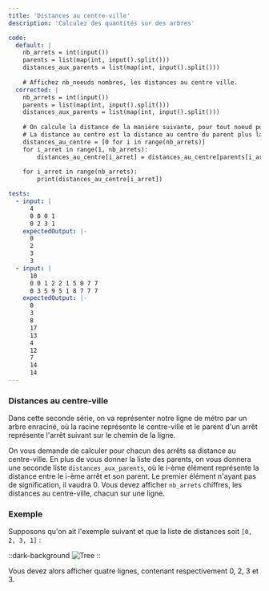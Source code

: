 ```yaml
---
title: 'Distances au centre-ville'
description: 'Calculez des quantités sur des arbres'

code:
  default: |
    nb_arrets = int(input())
    parents = list(map(int, input().split()))
    distances_aux_parents = list(map(int, input().split()))
    
    # Affichez nb_noeuds nombres, les distances au centre ville.
  corrected: |
    nb_arrets = int(input())
    parents = list(map(int, input().split()))
    distances_aux_parents = list(map(int, input().split()))
    
    # On calcule la distance de la manière suivante, pour tout noeud possédant un parent,
    # La distance au centre est la distance au centre du parent plus la distance au parent
    distances_au_centre = [0 for i in range(nb_arrets)]
    for i_arret in range(1, nb_arrets):
        distances_au_centre[i_arret] = distances_au_centre[parents[i_arret]] + distances_aux_parents[i_arret]
    
    for i_arret in range(nb_arrets):
        print(distances_au_centre[i_arret])

tests:
  - input: |
      4
      0 0 0 1
      0 2 3 1
    expectedOutput: |-
      0
      2
      3
      3
  - input: |
      10
      0 0 1 2 2 1 5 0 7 7
      0 3 5 9 5 1 8 7 7 7
    expectedOutput: |-
      0
      3
      8
      17
      13
      4
      12
      7
      14
      14
---
```


### Distances au centre-ville

Dans cette seconde série, on va représenter notre ligne de métro par un arbre enraciné, où la racine représente le centre-ville et le parent d'un arrêt représente l'arrêt suivant sur le chemin de la ligne.

On vous demande de calculer pour chacun des arrêts sa distance au centre-ville. En plus de vous donner la liste des parents, on vous donnera une seconde liste `distances_aux_parents`, où le i-ème élément représente la distance entre le i-ème arrêt et son parent. Le premier élément n'ayant pas de signification, il vaudra 0. Vous devez afficher `nb_arrets` chiffres, les distances au centre-ville, chacun sur une ligne.

### Exemple

Supposons qu'on ait l'exemple suivant et que la liste de distances soit `[0, 2, 3, 1]` :

::dark-background
![Tree](/polympiads/tree-metro-polympiads.png)
::

Vous devez alors afficher quatre lignes, contenant respectivement 0, 2, 3 et 3. 
